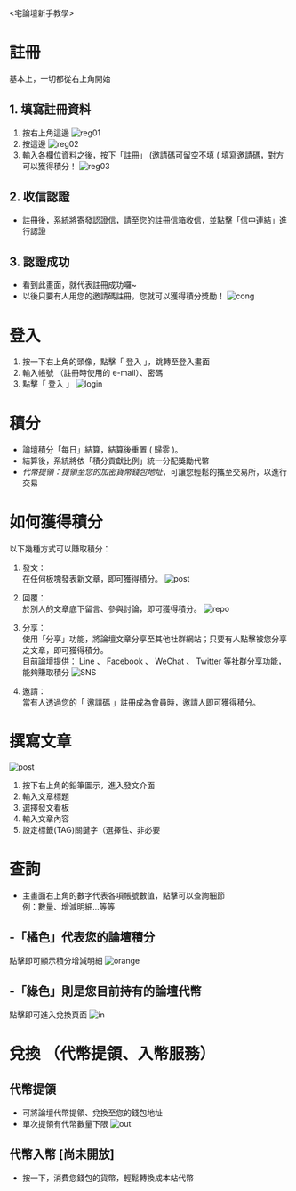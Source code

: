 <宅論壇新手教學>


# 註冊
 基本上，一切都從右上角開始
## 1. 填寫註冊資料
1. 按右上角這邊
![reg01](reg01.png)
2. 按這邊
![reg02](reg02.png)
3. 輸入各欄位資料之後，按下「註冊」 (邀請碼可留空不填 ( 填寫邀請碼，對方可以獲得積分！
![reg03](reg03.png)

## 2. 收信認證
- 註冊後，系統將寄發認證信，請至您的註冊信箱收信，並點擊「信中連結」進行認證

## 3. 認證成功
- 看到此畫面，就代表註冊成功囉~
- 以後只要有人用您的邀請碼註冊，您就可以獲得積分獎勵！
![cong](congratulation.png)
# 登入
1. 按一下右上角的頭像，點擊「 登入 」，跳轉至登入畫面
2. 輸入帳號 （註冊時使用的 e-mail）、密碼
3. 點擊「 登入 」
![login](login.png)
# 積分
- 論壇積分「每日」結算，結算後重置 ( 歸零 )。
- 結算後，系統將依「積分貢獻比例」統一分配獎勵代幣
- *代幣提領：提領至您的加密貨幣錢包地址*，可讓您輕鬆的攜至交易所，以進行交易


# 如何獲得積分
 以下幾種方式可以賺取積分：
 1. 發文： \
  在任何板塊發表新文章，即可獲得積分。
  ![post](post.png)

 2. 回覆： \
  於別人的文章底下留言、參與討論，即可獲得積分。
  ![repo](repo.png)

 3. 分享： \
  使用「分享」功能，將論壇文章分享至其他社群網站；只要有人點擊被您分享之文章，即可獲得積分。 \
  目前論壇提供： Line 、 Facebook 、 WeChat 、 Twitter 等社群分享功能，能夠賺取積分
  ![SNS](SNS.png)
  
 4. 邀請： \
  當有人透過您的「 邀請碼 」註冊成為會員時，邀請人即可獲得積分。

# 撰寫文章
![post](post.png)
1. 按下右上角的鉛筆圖示，進入發文介面
2. 輸入文章標題
3. 選擇發文看板
4. 輸入文章內容
5. 設定標籤(TAG)關鍵字（選擇性、非必要


# 查詢
- 主畫面右上角的數字代表各項帳號數值，點擊可以查詢細節 \
例：數量、增減明細...等等

## -「橘色」代表您的論壇積分
點擊即可顯示積分增減明細
![orange](orange.png)

## -「綠色」則是您目前持有的論壇代幣
點擊即可進入兌換頁面
![in](in.png)


# 兌換 （代幣提領、入幣服務）
## 代幣提領
- 可將論壇代幣提領、兌換至您的錢包地址
- 單次提領有代幣數量下限
![out](out.png)
## 代幣入幣 [尚未開放]
- 按一下，消費您錢包的貨幣，輕鬆轉換成本站代幣
